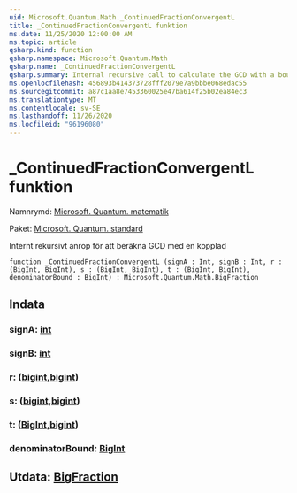 ```yaml
---
uid: Microsoft.Quantum.Math._ContinuedFractionConvergentL
title: _ContinuedFractionConvergentL funktion
ms.date: 11/25/2020 12:00:00 AM
ms.topic: article
qsharp.kind: function
qsharp.namespace: Microsoft.Quantum.Math
qsharp.name: _ContinuedFractionConvergentL
qsharp.summary: Internal recursive call to calculate the GCD with a bound
ms.openlocfilehash: 456893b414373728fff2079e7a9bbbe068edac55
ms.sourcegitcommit: a87c1aa8e7453360025e47ba614f25b02ea84ec3
ms.translationtype: MT
ms.contentlocale: sv-SE
ms.lasthandoff: 11/26/2020
ms.locfileid: "96196080"
---
```

# <a name="_continuedfractionconvergentl-function"></a>_ContinuedFractionConvergentL funktion

Namnrymd: [Microsoft. Quantum. matematik](xref:Microsoft.Quantum.Math)

Paket: [Microsoft. Quantum. standard](https://nuget.org/packages/Microsoft.Quantum.Standard)


Internt rekursivt anrop för att beräkna GCD med en kopplad

```qsharp
function _ContinuedFractionConvergentL (signA : Int, signB : Int, r : (BigInt, BigInt), s : (BigInt, BigInt), t : (BigInt, BigInt), denominatorBound : BigInt) : Microsoft.Quantum.Math.BigFraction
```


## <a name="input"></a>Indata

### <a name="signa--int"></a>signA: [int](xref:microsoft.quantum.lang-ref.int)




### <a name="signb--int"></a>signB: [int](xref:microsoft.quantum.lang-ref.int)




### <a name="r--bigintbigint"></a>r: ([bigint](xref:microsoft.quantum.lang-ref.bigint),[bigint](xref:microsoft.quantum.lang-ref.bigint))




### <a name="s--bigintbigint"></a>s: ([bigint](xref:microsoft.quantum.lang-ref.bigint),[bigint](xref:microsoft.quantum.lang-ref.bigint))




### <a name="t--bigintbigint"></a>t: ([BigInt](xref:microsoft.quantum.lang-ref.bigint),[bigint](xref:microsoft.quantum.lang-ref.bigint))




### <a name="denominatorbound--bigint"></a>denominatorBound: [BigInt](xref:microsoft.quantum.lang-ref.bigint)





## <a name="output--bigfraction"></a>Utdata: [BigFraction](xref:Microsoft.Quantum.Math.BigFraction)


